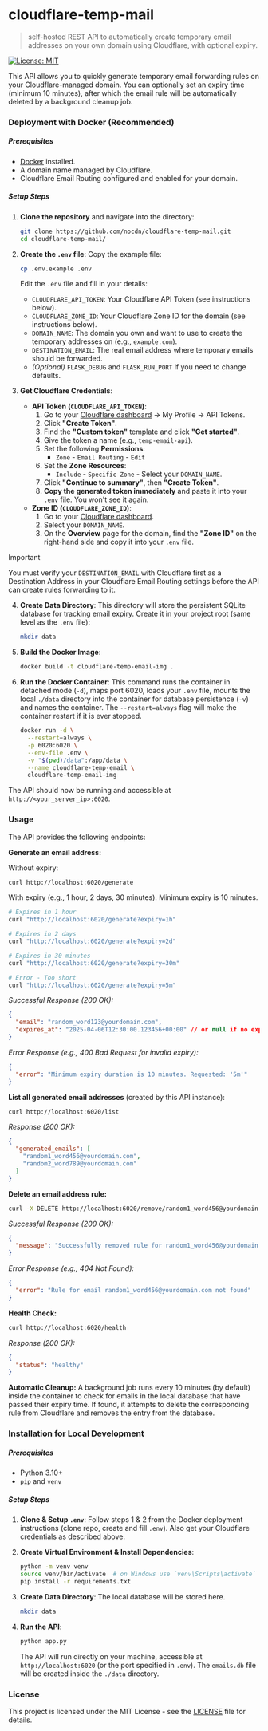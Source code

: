 # cloudflare-temp-mail

> self-hosted REST API to automatically create temporary email addresses on your own domain using Cloudflare, with optional expiry.

[![License: MIT](https://img.shields.io/badge/License-MIT-yellow.svg)](https://opensource.org/licenses/MIT)

This API allows you to quickly generate temporary email forwarding rules on your Cloudflare-managed domain. You can optionally set an expiry time (minimum 10 minutes), after which the email rule will be automatically deleted by a background cleanup job.

### Deployment with Docker (Recommended)

##### Prerequisites

- [Docker](https://www.docker.com/) installed.
- A domain name managed by Cloudflare.
- Cloudflare Email Routing configured and enabled for your domain.

##### Setup Steps

1.  **Clone the repository** and navigate into the directory:

    ```bash
    git clone https://github.com/nocdn/cloudflare-temp-mail.git
    cd cloudflare-temp-mail/
    ```

2.  **Create the `.env` file**:
    Copy the example file:

    ```bash
    cp .env.example .env
    ```

    Edit the `.env` file and fill in your details:

    - `CLOUDFLARE_API_TOKEN`: Your Cloudflare API Token (see instructions below).
    - `CLOUDFLARE_ZONE_ID`: Your Cloudflare Zone ID for the domain (see instructions below).
    - `DOMAIN_NAME`: The domain you own and want to use to create the temporary addresses on (e.g., `example.com`).
    - `DESTINATION_EMAIL`: The real email address where temporary emails should be forwarded.
    - _(Optional)_ `FLASK_DEBUG` and `FLASK_RUN_PORT` if you need to change defaults.

3.  **Get Cloudflare Credentials**:

    - **API Token (`CLOUDFLARE_API_TOKEN`)**:
      1.  Go to your [Cloudflare dashboard](https://dash.cloudflare.com) -> My Profile -> API Tokens.
      2.  Click **"Create Token"**.
      3.  Find the **"Custom token"** template and click **"Get started"**.
      4.  Give the token a name (e.g., `temp-email-api`).
      5.  Set the following **Permissions**:
          - `Zone` - `Email Routing` - `Edit`
      6.  Set the **Zone Resources**:
          - `Include` - `Specific Zone` - Select your `DOMAIN_NAME`.
      7.  Click **"Continue to summary"**, then **"Create Token"**.
      8.  **Copy the generated token immediately** and paste it into your `.env` file. You won't see it again.
    - **Zone ID (`CLOUDFLARE_ZONE_ID`)**:
      1.  Go to your [Cloudflare dashboard](https://dash.cloudflare.com).
      2.  Select your `DOMAIN_NAME`.
      3.  On the **Overview** page for the domain, find the **"Zone ID"** on the right-hand side and copy it into your `.env` file.


> [!IMPORTANT]
> You must verify your `DESTINATION_EMAIL` with Cloudflare first as a Destination Address in your Cloudflare Email Routing settings before the API can create rules forwarding to it.


4.  **Create Data Directory**:
    This directory will store the persistent SQLite database for tracking email expiry. Create it in your project root (same level as the `.env` file):

    ```bash
    mkdir data
    ```

5.  **Build the Docker Image**:

    ```bash
    docker build -t cloudflare-temp-email-img .
    ```

6.  **Run the Docker Container**:
    This command runs the container in detached mode (`-d`), maps port 6020, loads your `.env` file, mounts the local `./data` directory into the container for database persistence (`-v`) and names the container. The `--restart=always` flag will make the container restart if it is ever stopped.
    ```bash
    docker run -d \
      --restart=always \
      -p 6020:6020 \
      --env-file .env \
      -v "$(pwd)/data":/app/data \
      --name cloudflare-temp-email \
      cloudflare-temp-email-img
    ```

The API should now be running and accessible at `http://<your_server_ip>:6020`.

### Usage

The API provides the following endpoints:

**Generate an email address:**

Without expiry:

```bash
curl http://localhost:6020/generate
```

With expiry (e.g., 1 hour, 2 days, 30 minutes). Minimum expiry is 10 minutes.

```bash
# Expires in 1 hour
curl "http://localhost:6020/generate?expiry=1h"

# Expires in 2 days
curl "http://localhost:6020/generate?expiry=2d"

# Expires in 30 minutes
curl "http://localhost:6020/generate?expiry=30m"

# Error - Too short
curl "http://localhost:6020/generate?expiry=5m"
```

_Successful Response (200 OK):_

```json
{
  "email": "random_word123@yourdomain.com",
  "expires_at": "2025-04-06T12:30:00.123456+00:00" // or null if no expiry
}
```

_Error Response (e.g., 400 Bad Request for invalid expiry):_

```json
{
  "error": "Minimum expiry duration is 10 minutes. Requested: '5m'"
}
```

**List all generated email addresses** (created by this API instance):

```bash
curl http://localhost:6020/list
```

_Response (200 OK):_

```json
{
  "generated_emails": [
    "random1_word456@yourdomain.com",
    "random2_word789@yourdomain.com"
  ]
}
```

**Delete an email address rule:**

```bash
curl -X DELETE http://localhost:6020/remove/random1_word456@yourdomain.com
```

_Successful Response (200 OK):_

```json
{
  "message": "Successfully removed rule for random1_word456@yourdomain.com"
}
```

_Error Response (e.g., 404 Not Found):_

```json
{
  "error": "Rule for email random1_word456@yourdomain.com not found"
}
```

**Health Check:**

```bash
curl http://localhost:6020/health
```

_Response (200 OK):_

```json
{
  "status": "healthy"
}
```

**Automatic Cleanup:** A background job runs every 10 minutes (by default) inside the container to check for emails in the local database that have passed their expiry time. If found, it attempts to delete the corresponding rule from Cloudflare and removes the entry from the database.

### Installation for Local Development

##### Prerequisites

- Python 3.10+
- `pip` and `venv`

##### Setup Steps

1.  **Clone & Setup `.env`**: Follow steps 1 & 2 from the Docker deployment instructions (clone repo, create and fill `.env`). Also get your Cloudflare credentials as described above.

2.  **Create Virtual Environment & Install Dependencies**:

    ```bash
    python -m venv venv
    source venv/bin/activate  # on Windows use `venv\Scripts\activate`
    pip install -r requirements.txt
    ```

3.  **Create Data Directory**: The local database will be stored here.

    ```bash
    mkdir data
    ```

4.  **Run the API**:
    ```bash
    python app.py
    ```
    The API will run directly on your machine, accessible at `http://localhost:6020` (or the port specified in `.env`). The `emails.db` file will be created inside the `./data` directory.

### License

This project is licensed under the MIT License - see the [LICENSE](LICENSE) file for details.
